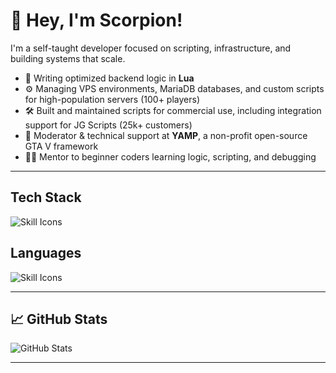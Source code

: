 # 👋 Hey, I'm Scorpion!

I'm a self-taught developer focused on scripting, infrastructure, and building systems that scale.

- 🧠 Writing optimized backend logic in **Lua**
- ⚙️ Managing VPS environments, MariaDB databases, and custom scripts for high-population servers (100+ players)
- 🛠️ Built and maintained scripts for commercial use, including integration support for JG Scripts (25k+ customers)
- 🤝 Moderator & technical support at **YAMP**, a non-profit open-source GTA V framework
- 👨‍🏫 Mentor to beginner coders learning logic, scripting, and debugging

---

## Tech Stack

<p align="left">
  <img src="https://skillicons.dev/icons?i=mysql,astro,cloudflare,discordjs,git,grafana,nginx,npm,supabase&theme=dark" alt="Skill Icons" />
</p>

## Languages
<p align="left">
  <img src="https://skillicons.dev/icons?i=lua,typescript,javascript,html,css&theme=dark" alt="Skill Icons" />
</p>

---

## 📈 GitHub Stats

<p align="left">
  <img src="https://github-readme-stats.vercel.app/api?username=scorpion7162&show_icons=true&theme=dark" alt="GitHub Stats" />
</p>

---
